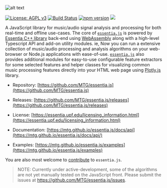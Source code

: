 
![alt text](https://user-images.githubusercontent.com/14850001/66190489-67098d80-e68c-11e9-9a7c-35b82f6635e1.png)

[![License: AGPL v3](https://img.shields.io/badge/License-AGPL%20v3-blue.svg)](https://www.gnu.org/licenses/agpl-3.0)
[![Build Status](https://travis-ci.org/MTG/essentia.js.svg?branch=master)](https://travis-ci.org/MTG/essentia.js)
[![npm version](https://badge.fury.io/js/essentia.js.svg)](https://badge.fury.io/js/essentia.js)
[![](https://data.jsdelivr.com/v1/package/npm/essentia.js/badge)](https://www.jsdelivr.com/package/npm/essentia.js)

A JavaScript library for music/audio signal analysis and processing for both real-time and offline use-cases. The core of [`essentia.js`](/) is powered by [Essentia C++ library](https://essentia.upf.edu) back-end using [WebAssembly](https://webassembly.org/) along with a high-level Typescript API and add-on utility modules. ie, Now you can run a extensive collection of music/audio processing and analysis algorithms on your web-browser or Node.js applications with ease-of-use. [`essentia.js`]() also provides additional modules for easy-to-use configurable feature extractors for some selected features and helper classes for visualizing common music processing features directly into your HTML web page using [Plotly.js](https://plotly.com/javascript/) library.

- Repository: [https://github.com/MTG/essentia.js](https://github.com/MTG/essentia.js)

- Releases: [https://github.com/MTG/essentia.js/releases](https://github.com/MTG/essentia.js/releases)

- License: [https://essentia.upf.edu/licensing_information.html](https://essentia.upf.edu/licensing_information.html)

- Documentation: [https://mtg.github.io/essentia.js/docs/api](https://mtg.github.io/essentia.js/docs/api/)
  
- Examples: [https://mtg.github.io/essentia.js/examples](https://mtg.github.io/essentia.js/examples)


You are also most welcome to [contribute](CONTRIBUTING.md) to `essentia.js`. 

> NOTE: Currently under active-development, some of the algorithms are not yet manually tested on the JavaScript front. Please submit the issues at https://github.com/MTG/essentia.js/issues.

